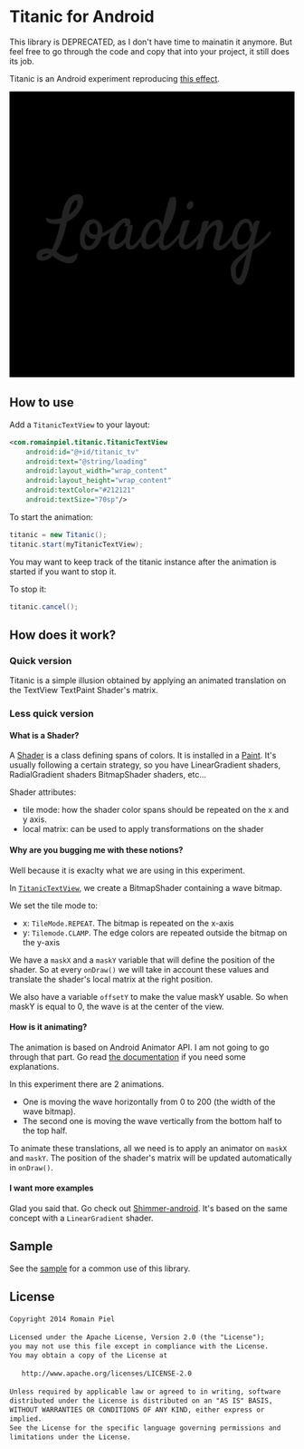 # Titanic for Android

This library is DEPRECATED, as I don't have time to mainatin it anymore. But feel free to go through the code and copy that into your project, it still does its job.

Titanic is an Android experiment reproducing [this effect](http://codepen.io/lbebber/pen/xrwja).

![ScreenShot](titanic.gif)

## How to use

Add a `TitanicTextView` to your layout:
```xml
<com.romainpiel.titanic.TitanicTextView
    android:id="@+id/titanic_tv"
    android:text="@string/loading"
    android:layout_width="wrap_content"
    android:layout_height="wrap_content"
    android:textColor="#212121"
    android:textSize="70sp"/>
```

To start the animation:
```java
titanic = new Titanic();
titanic.start(myTitanicTextView);
```

You may want to keep track of the titanic instance after the animation is started if you want to stop it.

To stop it:
```java
titanic.cancel();
```

## How does it work?

### Quick version

Titanic is a simple illusion obtained by applying an animated translation on the TextView TextPaint Shader's matrix.

### Less quick version

#### What is a Shader?

A [Shader](http://developer.android.com/reference/android/graphics/Shader.html) is a class defining spans of colors. It is installed in a [Paint](http://developer.android.com/reference/android/graphics/Paint.html). It's usually following a certain strategy, so you have LinearGradient shaders, RadialGradient shaders BitmapShader shaders, etc...

Shader attributes:
- tile mode: how the shader color spans should be repeated on the x and y axis.
- local matrix: can be used to apply transformations on the shader

#### Why are you bugging me with these notions?

Well because it is exaclty what we are using in this experiment.

In [`TitanicTextView`](https://github.com/RomainPiel/Titanic/blob/master/library/src/main/java/com/romainpiel/titanic/library/TitanicTextView.java), we create a BitmapShader containing a wave bitmap.

We set the tile mode to:
- x: `TileMode.REPEAT`. The bitmap is repeated on the x-axis
- y: `Tilemode.CLAMP`. The edge colors are repeated outside the bitmap on the y-axis

We have a `maskX` and a `maskY` variable that will define the position of the shader. So at every `onDraw()` we will take in account these values and translate the shader's local matrix at the right position.

We also have a variable `offsetY` to make the value maskY usable. So when maskY is equal to 0, the wave is at the center of the view.

#### How is it animating?

The animation is based on Android Animator API. I am not going to go through that part. Go read [the documentation](http://developer.android.com/guide/topics/graphics/prop-animation.html) if you need some explanations.

In this experiment there are 2 animations.
- One is moving the wave horizontally from 0 to 200 (the width of the wave bitmap).
- The second one is moving the wave vertically from the bottom half to the top half.

To animate these translations, all we need is to apply an animator on `maskX` and `maskY`. The position of the shader's matrix will be updated automatically in `onDraw()`.

#### I want more examples

Glad you said that. Go check out [Shimmer-android](https://github.com/RomainPiel/Shimmer-android). It's based on the same concept with a `LinearGradient` shader.

## Sample

See the [sample](https://github.com/RomainPiel/Titanic/tree/master/sample) for a common use of this library.

## License
```
Copyright 2014 Romain Piel

Licensed under the Apache License, Version 2.0 (the "License");
you may not use this file except in compliance with the License.
You may obtain a copy of the License at

   http://www.apache.org/licenses/LICENSE-2.0

Unless required by applicable law or agreed to in writing, software
distributed under the License is distributed on an "AS IS" BASIS,
WITHOUT WARRANTIES OR CONDITIONS OF ANY KIND, either express or implied.
See the License for the specific language governing permissions and
limitations under the License.
```

